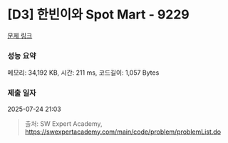 # [D3] 한빈이와 Spot Mart - 9229 

[문제 링크](https://swexpertacademy.com/main/code/problem/problemDetail.do?contestProbId=AW8Wj7cqbY0DFAXN) 

### 성능 요약

메모리: 34,192 KB, 시간: 211 ms, 코드길이: 1,057 Bytes

### 제출 일자

2025-07-24 21:03



> 출처: SW Expert Academy, https://swexpertacademy.com/main/code/problem/problemList.do